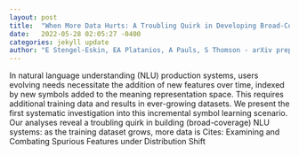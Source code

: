 ```yaml
---
layout: post
title:  "When More Data Hurts: A Troubling Quirk in Developing Broad-Coverage Natural Language Understanding Systems"
date:   2022-05-28 02:05:27 -0400
categories: jekyll update
author: "E Stengel-Eskin, EA Platanios, A Pauls, S Thomson - arXiv preprint arXiv , 2022"
---
```

In natural language understanding (NLU) production systems, users  evolving needs necessitate the addition of new features over time, indexed by new symbols added to the meaning representation space. This requires additional training data and results in ever-growing datasets. We present the first systematic investigation into this incremental symbol learning scenario. Our analyses reveal a troubling quirk in building (broad-coverage) NLU systems: as the training dataset grows, more data is  Cites: Examining and Combating Spurious Features under Distribution Shift